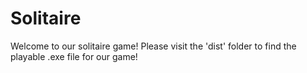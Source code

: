 # Solitaire
Welcome to our solitaire game!
Please visit the 'dist' folder to find the playable .exe file for our game!
